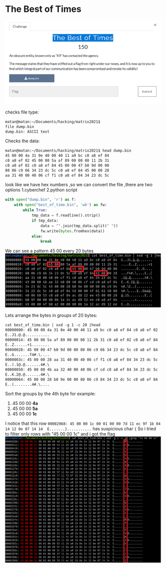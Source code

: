 
#  The Best of Times

![](images/the_best_of_times.png)

checks file type:
```console
matan@matan:~/Documents/hacking/matrix2021$
file dump.bin 
dump.bin: ASCII text
```
Checks the data:
```console
matan@matan:~/Documents/hacking/matrix2021$ head dump.bin 
45 00 00 4a 31 0e 40 00 40 11 a9 bc c0 a8 ef 84
c0 a8 ef 02 45 00 00 5a af 89 00 00 80 11 2b 31
c0 a8 ef 02 c0 a8 ef 84 45 00 00 47 b0 9d 00 00
80 06 c9 66 34 23 dc 5c c0 a8 ef 84 45 00 00 28
aa 31 40 00 40 06 cf f1 c0 a8 ef 84 34 23 dc 5c
```
look like we have hex numbers ,so we can convert the file ,there are two options
1.cyberchef
2.python script
```python
with open("dump.bin", 'r') as f:
    with open("best_of_time.bin", 'wb') as fw:
        while True:
            tmp_data = f.readline().strip()
            if tmp_data:
                data = "".join(tmp_data.split(" "))
                fw.write(bytes.fromhex(data))
            else:
                break
```

We can see a pattern  45 00 every 20 bytes
![](images/pattern.png)

Lets arrange the bytes in groups of 20 bytes:
```
cat best_of_time.bin | xxd -g 1 -c 20 |head
00000000: 45 00 00 4a 31 0e 40 00 40 11 a9 bc c0 a8 ef 84 c0 a8 ef 02  E..J1.@.@...........
00000014: 45 00 00 5a af 89 00 00 80 11 2b 31 c0 a8 ef 02 c0 a8 ef 84  E..Z......+1........
00000028: 45 00 00 47 b0 9d 00 00 80 06 c9 66 34 23 dc 5c c0 a8 ef 84  E..G.......f4#.\....
0000003c: 45 00 00 28 aa 31 40 00 40 06 cf f1 c0 a8 ef 84 34 23 dc 5c  E..(.1@.@.......4#.\
00000050: 45 00 00 4b aa 32 40 00 40 06 cf cd c0 a8 ef 84 34 23 dc 5c  E..K.2@.@.......4#.\
00000064: 45 00 00 28 b0 9e 00 00 80 06 c9 84 34 23 dc 5c c0 a8 ef 84  E..(........4#.\....
```
Sort the groups by the 4th byte for example:
1. 45 00 00  **4a**
2. 45 00 00  **5a**
3. 45 00 00  **1c**

I notice that this row
`00002968: 45 00 00 1c 00 01 00 00 7d 11 ec 9f 1b 04 14 12 0e 07 14 14  E.......}...........`
 has suspicious char  `{`
 So i tried to filter only rows with "45 00 00 1c"  and i got the flag
 ![](images/flag.png)

